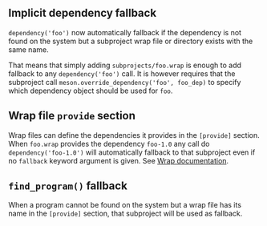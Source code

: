 ## Implicit dependency fallback

`dependency('foo')` now automatically fallback if the dependency is not found on
the system but a subproject wrap file or directory exists with the same name.

That means that simply adding `subprojects/foo.wrap` is enough to add fallback
to any `dependency('foo')` call. It is however requires that the subproject call
`meson.override_dependency('foo', foo_dep)` to specify which dependency object
should be used for `foo`.

## Wrap file `provide` section

Wrap files can define the dependencies it provides in the `[provide]` section.
When `foo.wrap` provides the dependency `foo-1.0` any call do `dependency('foo-1.0')`
will automatically fallback to that subproject even if no `fallback` keyword
argument is given. See [Wrap documentation](Wrap-dependency-system-manual.md#provide_section).

## `find_program()` fallback

When a program cannot be found on the system but a wrap file has its name in the
`[provide]` section, that subproject will be used as fallback.
